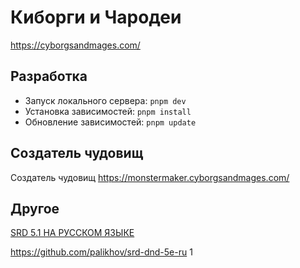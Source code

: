 # Киборги и Чародеи

https://cyborgsandmages.com/

## Разработка

- Запуск локального сервера: `pnpm dev`
- Установка зависимостей: `pnpm install`
- Обновление зависимостей: `pnpm update`

## Создатель чудовищ

Создатель чудовищ https://monstermaker.cyborgsandmages.com/

## Другое

[SRD 5.1 НА РУССКОМ ЯЗЫКЕ](https://palikhov.github.io/srd-dnd-5e-ru/)

https://github.com/palikhov/srd-dnd-5e-ru
1